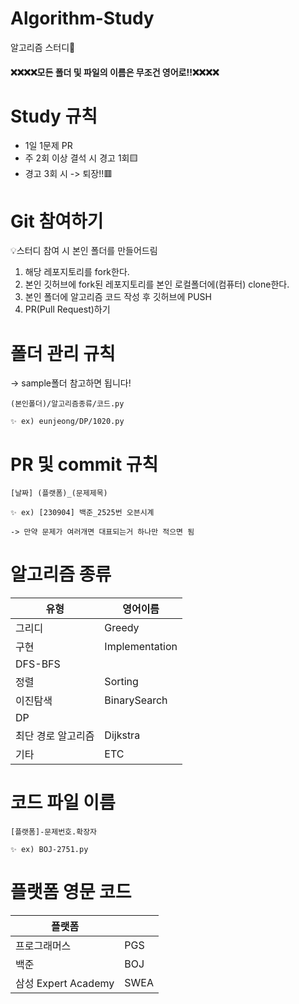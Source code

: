 # Algorithm-Study
알고리즘 스터디🚀
#### ❌❌❌❌모든 폴더 및 파일의 이름은 무조건 영어로!!❌❌❌❌

# Study 규칙
+ 1일 1문제 PR
+ 주 2회 이상 결석 시 경고 1회🟨
+ 경고 3회 시 -> 퇴장!!🟥

# Git 참여하기
💡스터디 참여 시 본인 폴더를 만들어드림

1. 해당 레포지토리를 fork한다.
2. 본인 깃허브에 fork된 레포지토리를 본인 로컬폴더에(컴퓨터) clone한다.
3. 본인 폴더에 알고리즘 코드 작성 후 깃허브에 PUSH
4. PR(Pull Request)하기

# 폴더 관리 규칙
-> sample폴더 참고하면 됩니다!

```
(본인폴더)/알고리즘종류/코드.py

✨ ex) eunjeong/DP/1020.py
```
# PR 및 commit 규칙
```
[날짜] (플랫폼)_(문제제목) 

✨ ex) [230904] 백준_2525번 오븐시계

-> 만약 문제가 여러개면 대표되는거 하나만 적으면 됨
```

# 알고리즘 종류
|유형|영어이름|
|---|--|
|그리디|Greedy|
|구현|Implementation|
|DFS-BFS|
|정렬|Sorting|
|이진탐색|BinarySearch|
|DP|
|최단 경로 알고리즘|Dijkstra|
|기타|ETC|

# 코드 파일 이름
```
[플랫폼]-문제번호.확장자

✨ ex) BOJ-2751.py
```

# 플랫폼 영문 코드
|플랫폼||
|--|--|
|프로그래머스|PGS|
|백준|BOJ|
|삼성 Expert Academy|SWEA|
